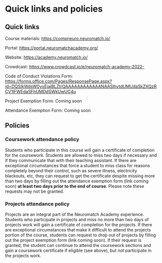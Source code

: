 # Quick links and policies

## Quick links

Course materials: https://compneuro.neuromatch.io/

Portal: https://portal.neuromatchacademy.org/

Website: https://academy.neuromatch.io/

Crowdcast: https://www.crowdcast.io/e/neuromatch-academy-2022-

Code of Conduct Violations Form: https://forms.office.com/Pages/ResponsePage.aspx?id=DQSIkWdsW0yxEjajBLZtrQAAAAAAAAAAAANAASlhytdUMUdaSkZXQzRCV1lFWEdaSFhUMDdSWkUwUC4u

Project Exemption Form: Coming soon

Attendance Exemption Form: Coming soon




## Policies

### Coursework attendance policy

Students who participate in this course will gain a certificate of completion for the coursework. Students are allowed to miss two days if necessary and if they communicate that with their teaching assistant.  If there are exceptional circumstances that force a student to miss class for reasons completely beyond their control, such as severe illness, electricity blackouts, etc, they can request to get the certificate despite missing more than two days by filling out the attendance exemption form (link coming soon) **at least two days prior to the end of course**. Please note these requests may not be granted.

### Projects attendance policy

Projects are an integral part of the Neuromatch Academy experience. Students who participate in projects and miss no more than two days of projects work will gain a certificate of completion for the projects. If there are exceptional circumstances that make it difficult to attend the projects portion of the course, students can request to drop out of projects by filling out the project exemption form (link coming soon). If their request is granted, the student can continue to attend the coursework sections and gain a coursework certificate if eligible (see above), but not participate in the projects work.
